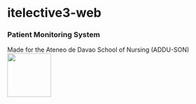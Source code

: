 # itelective3-web

### Patient Monitoring System

Made for the Ateneo de Davao School of Nursing (ADDU-SON) 
<img src="https://user-images.githubusercontent.com/103469969/209050078-d8483086-c632-48ec-a8b6-ccaf9ef361bb.png" style= "width 100px; height: 100px">
